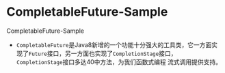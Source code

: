 # CompletableFuture-Sample
CompletableFuture-Sample


- `CompletableFuture`是Java8新增的一个功能十分强大的工具类，它一方面实现了`Future`接口，另一方面也实现了`CompletionStage`接口，`CompletionStage`接口多达40中方法，为我们函数式编程
流式调用提供支持。